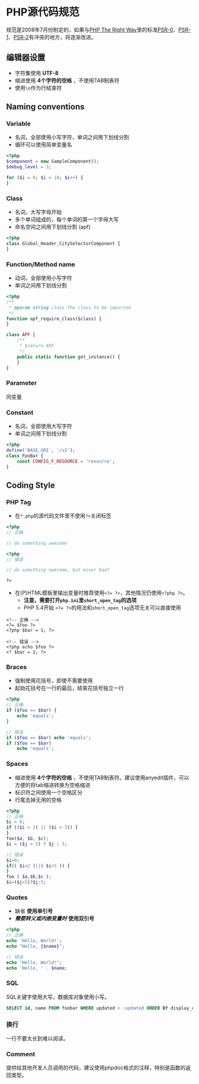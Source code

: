 # PHP源代码规范

规范是2008年7月份制定的，如果与[PHP The Right Way][PHP-FIG]里的标准[PSR-0][PSR-0]、[PSR-1][PSR-1]、[PSR-2][PSR-2]有冲突的地方，将逐渐改进。

  [PHP-FIG]: http://www.phptherightway.com/
  [PSR-0]: https://github.com/php-fig/fig-standards/blob/master/accepted/PSR-0.md
  [PSR-1]: https://github.com/php-fig/fig-standards/blob/master/accepted/PSR-1-basic-coding-standard.md
  [PSR-2]: https://github.com/php-fig/fig-standards/blob/master/accepted/PSR-2-coding-style-guide.md

## 编辑器设置
 * 字符集使用 **UTF-8**
 * 缩进使用 **4个字符的空格** ，不使用TAB制表符
 * 使用`\n`作为行结束符

## Naming conventions

### Variable
 * 名词，全部使用小写字符，单词之间用下划线分割
 * 循环可以使用简单变量名

```php
<?php
$component = new SampleComponent();
$debug_level = 3;

for ($i = 0; $i < 10; $i++) {
}
```

### Class
 * 名词，大写字母开始
 * 多个单词组成的，每个单词的第一个字母大写
 * 命名空间之间用下划线分割 (apf)

```php
<?php
class Global_Header_CitySelectorComponent {
}
```

### Function/Method name
 * 动词，全部使用小写字符
 * 单词之间用下划线分割

```php
<?php
/**
 * @param string class The class to be imported
 */
function apf_require_class($class) {
}

class APF {
    /**
     * $return APF
     */
    public static function get_instance() {
    }
}
```

### Parameter
同变量

### Constant
 * 名词，全部使用大写字符
 * 单词之间用下划线分割

```php
<?php
define('BASE_URI', '/v2');
class FooBar {
    const CONFIG_F_RESOURCE = 'resource';
}
```

## Coding Style

### PHP Tag

 * 在`*.php`的源代码文件里不使用`?>`关闭标签

```php
<?php
// 正确

// do something awesome
```

```php
<?php
// 错误

// do something awesome, but minor bad?

?>
```

 * 在(P)HTML模板里输出变量时推荐使用`<?= ?>`，其他情况仍使用`<?php ?>`。
    * **注意，需要打开`php.ini`里`short_open_tag`的选项**
    * PHP 5.4开始 `<?= ?>`的用法和`short_open_tag`选项无关可以直接使用

```phtml
<!-- 正确 -->
<?= $foo ?>
<?php $bar = 1; ?>

<!-- 错误 -->
<?php echo $foo ?>
<? $bar = 1; ?>
```

### Braces
 * 强制使用花括号，即使不需要使用
 * 起始花括号在一行的最后，结束花括号独立一行

```php
<?php
// 正确
if ($foo == $bar) {
    echo 'equals';
}

// 错误
if ($foo == $bar) echo 'equals';
if ($foo == $bar)
    echo 'equals';
```

### Spaces

 * 缩进使用 **4个字符的空格** ，不使用TAB制表符。建议使用anyedit插件，可以方便的将tab缩进转换为空格缩进
 * 标识符之间使用一个空格区分
 * 行尾去掉无用的空格

```php
<?php
// 正确
$i = 0;
if (($i < 2) || ($i > 5)) {
}
foo($a, $b, $c);
$i = ($j < 5) ? $j : 5;

// 错误
$i=0;
if(( $i<2 )||( $i>5 )) {
}
foo ( $a,$b,$c );
$i=($j<5)?$j:5;
```

### Quotes

  * 缺省 **使用单引号**
  * ***需要转义或内嵌变量时*** **使用双引号**

```php
<?php
// 正确
echo 'Hello, World!';
echo "Hello, {$name}";

// 错误
echo "Hello, World!";
echo 'Hello, ' . $name;
```

### SQL
SQL关键字使用大写，数据库对象使用小写。

```sql
SELECT id, name FROM foobar WHERE updated < :updated ORDER BY display_order;
```

### 换行
一行不要太长到难以阅读。

### Comment
提供给其他开发人员调用的代码，建议使用phpdoc格式的注释，特别是函数的返回类型。
